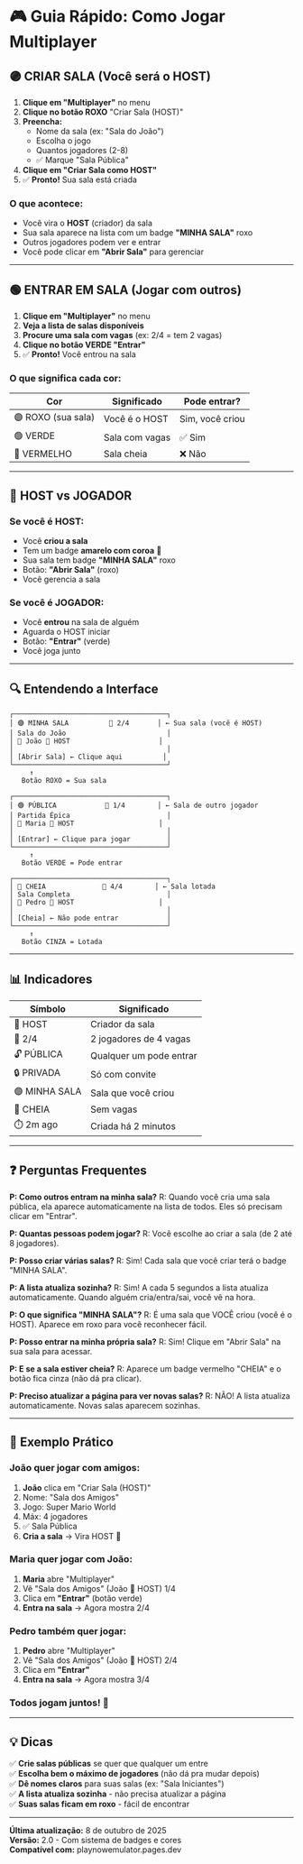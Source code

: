 # 🎮 Guia Rápido: Como Jogar Multiplayer

## 🟣 CRIAR SALA (Você será o HOST)

1. **Clique em "Multiplayer"** no menu
2. **Clique no botão ROXO** "Criar Sala (HOST)"
3. **Preencha:**
   - Nome da sala (ex: "Sala do João")
   - Escolha o jogo
   - Quantos jogadores (2-8)
   - ✅ Marque "Sala Pública"
4. **Clique em "Criar Sala como HOST"**
5. ✅ **Pronto!** Sua sala está criada

### O que acontece:
- Você vira o **HOST** (criador) da sala
- Sua sala aparece na lista com um badge **"MINHA SALA"** roxo
- Outros jogadores podem ver e entrar
- Você pode clicar em **"Abrir Sala"** para gerenciar

---

## 🟢 ENTRAR EM SALA (Jogar com outros)

1. **Clique em "Multiplayer"** no menu
2. **Veja a lista de salas disponíveis**
3. **Procure uma sala com vagas** (ex: 2/4 = tem 2 vagas)
4. **Clique no botão VERDE "Entrar"**
5. ✅ **Pronto!** Você entrou na sala

### O que significa cada cor:

| Cor | Significado | Pode entrar? |
|-----|-------------|--------------|
| 🟣 ROXO (sua sala) | Você é o HOST | Sim, você criou |
| 🟢 VERDE | Sala com vagas | ✅ Sim |
| 🔴 VERMELHO | Sala cheia | ❌ Não |

---

## 👑 HOST vs JOGADOR

### Se você é HOST:
- Você **criou a sala**
- Tem um badge **amarelo com coroa** 👑
- Sua sala tem badge **"MINHA SALA"** roxo
- Botão: **"Abrir Sala"** (roxo)
- Você gerencia a sala

### Se você é JOGADOR:
- Você **entrou** na sala de alguém
- Aguarda o HOST iniciar
- Botão: **"Entrar"** (verde)
- Você joga junto

---

## 🔍 Entendendo a Interface

```
┌──────────────────────────────────────┐
│ 🟣 MINHA SALA          👥 2/4       │ ← Sua sala (você é HOST)
│ Sala do João                         │
│ 👤 João 👑 HOST                      │
│                                      │
│ [Abrir Sala] ← Clique aqui          │
└──────────────────────────────────────┘
     ↑
   Botão ROXO = Sua sala
```

```
┌──────────────────────────────────────┐
│ 🟢 PÚBLICA            👥 1/4        │ ← Sala de outro jogador
│ Partida Épica                        │
│ 👤 Maria 👑 HOST                     │
│                                      │
│ [Entrar] ← Clique para jogar         │
└──────────────────────────────────────┘
     ↑
   Botão VERDE = Pode entrar
```

```
┌──────────────────────────────────────┐
│ 🔴 CHEIA              👥 4/4        │ ← Sala lotada
│ Sala Completa                        │
│ 👤 Pedro 👑 HOST                     │
│                                      │
│ [Cheia] ← Não pode entrar            │
└──────────────────────────────────────┘
     ↑
   Botão CINZA = Lotada
```

---

## 📊 Indicadores

| Símbolo | Significado |
|---------|-------------|
| 👑 HOST | Criador da sala |
| 👥 2/4 | 2 jogadores de 4 vagas |
| 🔓 PÚBLICA | Qualquer um pode entrar |
| 🔒 PRIVADA | Só com convite |
| 🟣 MINHA SALA | Sala que você criou |
| 🔴 CHEIA | Sem vagas |
| ⏱️ 2m ago | Criada há 2 minutos |

---

## ❓ Perguntas Frequentes

**P: Como outros entram na minha sala?**
R: Quando você cria uma sala pública, ela aparece automaticamente na lista de todos. Eles só precisam clicar em "Entrar".

**P: Quantas pessoas podem jogar?**
R: Você escolhe ao criar a sala (de 2 até 8 jogadores).

**P: Posso criar várias salas?**
R: Sim! Cada sala que você criar terá o badge "MINHA SALA".

**P: A lista atualiza sozinha?**
R: Sim! A cada 5 segundos a lista atualiza automaticamente. Quando alguém cria/entra/sai, você vê na hora.

**P: O que significa "MINHA SALA"?**
R: É uma sala que VOCÊ criou (você é o HOST). Aparece em roxo para você reconhecer fácil.

**P: Posso entrar na minha própria sala?**
R: Sim! Clique em "Abrir Sala" na sua sala para acessar.

**P: E se a sala estiver cheia?**
R: Aparece um badge vermelho "CHEIA" e o botão fica cinza (não dá pra clicar).

**P: Preciso atualizar a página para ver novas salas?**
R: NÃO! A lista atualiza automaticamente. Novas salas aparecem sozinhas.

---

## 🎯 Exemplo Prático

### João quer jogar com amigos:

1. **João** clica em "Criar Sala (HOST)"
2. Nome: "Sala dos Amigos"
3. Jogo: Super Mario World
4. Máx: 4 jogadores
5. ✅ Sala Pública
6. **Cria a sala** → Vira HOST 👑

### Maria quer jogar com João:

1. **Maria** abre "Multiplayer"
2. Vê "Sala dos Amigos" (João 👑 HOST) 1/4
3. Clica em **"Entrar"** (botão verde)
4. **Entra na sala** → Agora mostra 2/4

### Pedro também quer jogar:

1. **Pedro** abre "Multiplayer"
2. Vê "Sala dos Amigos" (João 👑 HOST) 2/4
3. Clica em **"Entrar"**
4. **Entra na sala** → Agora mostra 3/4

### Todos jogam juntos! 🎉

---

## 💡 Dicas

✅ **Crie salas públicas** se quer que qualquer um entre  
✅ **Escolha bem o máximo de jogadores** (não dá pra mudar depois)  
✅ **Dê nomes claros** para suas salas (ex: "Sala Iniciantes")  
✅ **A lista atualiza sozinha** - não precisa atualizar a página  
✅ **Suas salas ficam em roxo** - fácil de encontrar  

---

**Última atualização:** 8 de outubro de 2025  
**Versão:** 2.0 - Com sistema de badges e cores  
**Compatível com:** playnowemulator.pages.dev
